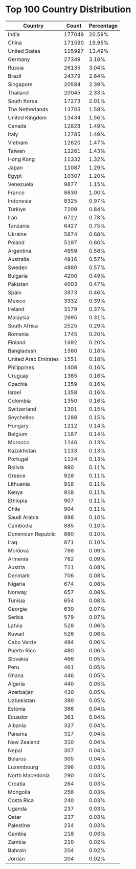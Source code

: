 # Top 100 Country Distribution
| Country | Count | Percentage |
|----|----|----|
| India | 177049 | 20.59% |
| China | 171590 | 19.95% |
| United States | 115997 | 13.49% |
| Germany | 27349 | 3.18% |
| Russia | 26135 | 3.04% |
| Brazil | 24379 | 2.84% |
| Singapore | 20584 | 2.39% |
| Thailand | 20045 | 2.33% |
| South Korea | 17273 | 2.01% |
| The Netherlands | 13705 | 1.59% |
| United Kingdom | 13434 | 1.56% |
| Canada | 12828 | 1.49% |
| Italy | 12785 | 1.49% |
| Vietnam | 12620 | 1.47% |
| Taiwan | 12261 | 1.43% |
| Hong Kong | 11332 | 1.32% |
| Japan | 11087 | 1.29% |
| Egypt | 10307 | 1.20% |
| Venezuela | 9877 | 1.15% |
| France | 8630 | 1.00% |
| Indonesia | 8325 | 0.97% |
| Türkiye | 7209 | 0.84% |
| Iran | 6722 | 0.78% |
| Tanzania | 6427 | 0.75% |
| Ukraine | 5874 | 0.68% |
| Poland | 5197 | 0.60% |
| Argentina | 4959 | 0.58% |
| Australia | 4916 | 0.57% |
| Sweden | 4880 | 0.57% |
| Bulgaria | 4200 | 0.49% |
| Pakistan | 4003 | 0.47% |
| Spain | 3973 | 0.46% |
| Mexico | 3332 | 0.39% |
| Ireland | 3179 | 0.37% |
| Malaysia | 2695 | 0.31% |
| South Africa | 2525 | 0.29% |
| Romania | 1745 | 0.20% |
| Finland | 1692 | 0.20% |
| Bangladesh | 1560 | 0.18% |
| United Arab Emirates | 1551 | 0.18% |
| Philippines | 1408 | 0.16% |
| Uruguay | 1365 | 0.16% |
| Czechia | 1359 | 0.16% |
| Israel | 1358 | 0.16% |
| Colombia | 1350 | 0.16% |
| Switzerland | 1301 | 0.15% |
| Seychelles | 1288 | 0.15% |
| Hungary | 1212 | 0.14% |
| Belgium | 1187 | 0.14% |
| Morocco | 1146 | 0.13% |
| Kazakhstan | 1133 | 0.13% |
| Portugal | 1124 | 0.13% |
| Bolivia | 980 | 0.11% |
| Greece | 928 | 0.11% |
| Lithuania | 918 | 0.11% |
| Kenya | 918 | 0.11% |
| Ethiopia | 907 | 0.11% |
| Chile | 904 | 0.11% |
| Saudi Arabia | 886 | 0.10% |
| Cambodia | 885 | 0.10% |
| Dominican Republic | 880 | 0.10% |
| Iraq | 871 | 0.10% |
| Moldova | 788 | 0.09% |
| Armenia | 762 | 0.09% |
| Austria | 711 | 0.08% |
| Denmark | 706 | 0.08% |
| Nigeria | 674 | 0.08% |
| Norway | 657 | 0.08% |
| Tunisia | 654 | 0.08% |
| Georgia | 630 | 0.07% |
| Serbia | 579 | 0.07% |
| Latvia | 528 | 0.06% |
| Kuwait | 526 | 0.06% |
| Cabo Verde | 494 | 0.06% |
| Puerto Rico | 480 | 0.06% |
| Slovakia | 466 | 0.05% |
| Peru | 461 | 0.05% |
| Ghana | 446 | 0.05% |
| Algeria | 440 | 0.05% |
| Azerbaijan | 430 | 0.05% |
| Uzbekistan | 390 | 0.05% |
| Estonia | 366 | 0.04% |
| Ecuador | 361 | 0.04% |
| Albania | 327 | 0.04% |
| Panama | 317 | 0.04% |
| New Zealand | 310 | 0.04% |
| Nepal | 307 | 0.04% |
| Belarus | 305 | 0.04% |
| Luxembourg | 296 | 0.03% |
| North Macedonia | 290 | 0.03% |
| Croatia | 264 | 0.03% |
| Mongolia | 256 | 0.03% |
| Costa Rica | 240 | 0.03% |
| Uganda | 237 | 0.03% |
| Qatar | 237 | 0.03% |
| Palestine | 234 | 0.03% |
| Gambia | 218 | 0.03% |
| Zambia | 210 | 0.02% |
| Bahrain | 204 | 0.02% |
| Jordan | 204 | 0.02% |
